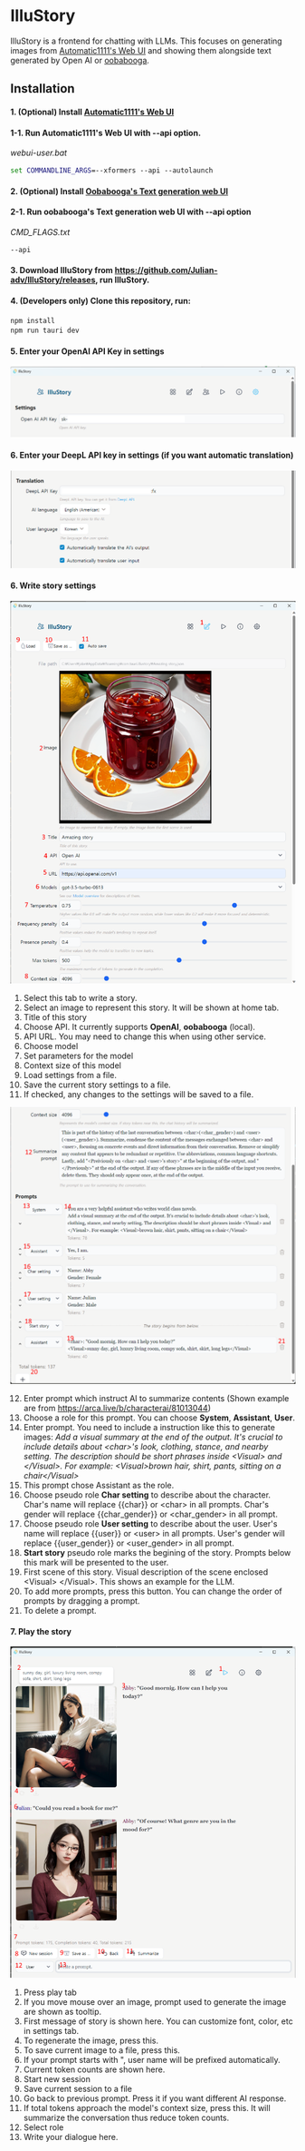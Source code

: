 # IlluStory

IlluStory is a frontend for chatting with LLMs. This focuses on generating images from
[Automatic1111's Web UI](https://github.com/AUTOMATIC1111/stable-diffusion-webui) and
showing them alongside text generated by Open AI or
[oobabooga](https://github.com/oobabooga/text-generation-webui).

## Installation

#### 1. (Optional) Install [Automatic1111's Web UI](https://github.com/AUTOMATIC1111/stable-diffusion-webui)

#### 1-1. Run Automatic1111's Web UI with --api option.

_webui-user.bat_

```bat
set COMMANDLINE_ARGS=--xformers --api --autolaunch
```

#### 2. (Optional) Install [Oobabooga's Text generation web UI](https://github.com/oobabooga/text-generation-webui)

#### 2-1. Run oobabooga's Text generation web UI with --api option

_CMD_FLAGS.txt_

```bat
--api
```

#### 3. Download IlluStory from https://github.com/Julian-adv/IlluStory/releases, run IlluStory.

#### 4. (Developers only) Clone this repository, run:

```sh
npm install
npm run tauri dev
```

#### 5. Enter your OpenAI API Key in settings

![Settings API](screenshots/screen-api-key.png)

#### 6. Enter your DeepL API key in settings (if you want automatic translation)

![Settings API](screenshots/setting-deepl-key.png)

#### 6. Write story settings

![Write tab description 1](screenshots/write-tab1.png)

1. Select this tab to write a story.
1. Select an image to represent this story. It will be shown at home tab.
1. Title of this story
1. Choose API. It currently supports **OpenAI**, **oobabooga** (local).
1. API URL. You may need to change this when using other service.
1. Choose model
1. Set parameters for the model
1. Context size of this model
1. Load settings from a file.
1. Save the current story settings to a file.
1. If checked, any changes to the settings will be saved to a file.

![Write tab description 2](screenshots/write-tab2.png)

12. Enter prompt which instruct AI to summarize contents (Shown example are from https://arca.live/b/characterai/81013044)
1. Choose a role for this prompt. You can choose **System**, **Assistant**, **User**.
1. Enter prompt. You need to include a instruction like this to generate images: _Add a visual summary at the end of the output. It's crucial to include details about \<char>'s look, clothing, stance, and nearby setting. The description should be short phrases inside \<Visual> and \</Visual>. For example: \<Visual>brown hair, shirt, pants, sitting on a chair\</Visual>_
1. This prompt chose Assistant as the role.
1. Choose pseudo role **Char setting** to describe about the character.
   Char's name will replace {{char}} or \<char> in all prompts. Char's gender will replace {{char_gender}} or \<char_gender> in all prompt.
1. Choose pseudo role **User setting** to describe about the user.
   User's name will replace {{user}} or \<user> in all prompts. User's gender will replace {{user_gender}} or \<user_gender> in all prompt.
1. **Start story** pseudo role marks the begining of the story. Prompts below this mark will be presented to the user.
1. First scene of this story.
   Visual description of the scene enclosed \<Visual> \</Visual>. This shows an example for the LLM.
1. To add more prompts, press this button. You can change the order of prompts by dragging a prompt.
1. To delete a prompt.

#### 7. Play the story

![Play tab description](screenshots/play-tab.png)

1. Press play tab
1. If you move mouse over an image, prompt used to generate the image are shown as tooltip.
1. First message of story is shown here. You can customize font, color, etc in settings tab.
1. To regenerate the image, press this.
1. To save current image to a file, press this.
1. If your prompt starts with ", user name will be prefixed automatically.
1. Current token counts are shown here.
1. Start new session
1. Save current session to a file
1. Go back to previous prompt. Press it if you want different AI response.
1. If total tokens approach the model's context size, press this. It will summarize the conversation thus reduce token counts.
1. Select role
1. Write your dialogue here.
